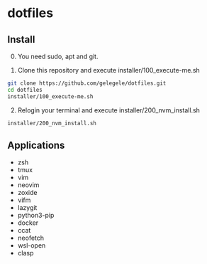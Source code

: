 # dotfiles

## Install

0. You need sudo, apt and git.

1. Clone this repository and execute installer/100_execute-me.sh
```.sh
git clone https://github.com/gelegele/dotfiles.git
cd dotfiles
installer/100_execute-me.sh
```
2. Relogin your terminal and execute installer/200_nvm_install.sh

```.sh
installer/200_nvm_install.sh
```

## Applications
- zsh
- tmux
- vim
- neovim
- zoxide
- vifm
- lazygit
- python3-pip
- docker
- ccat
- neofetch
- wsl-open
- clasp
